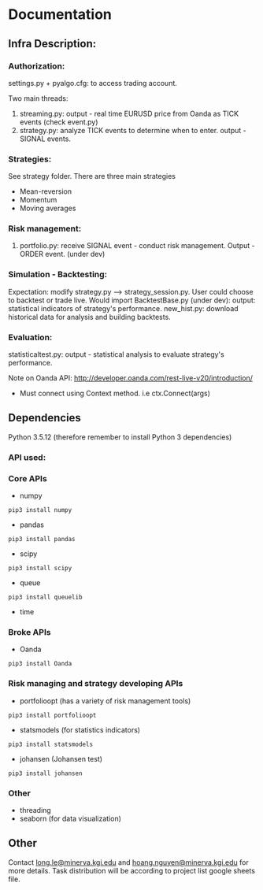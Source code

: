 # Documentation


## Infra Description: 

### Authorization:
settings.py + pyalgo.cfg: to access trading account. 

Two main threads:
1. streaming.py: output - real time EURUSD price from Oanda as TICK events (check event.py) 
2. strategy.py: analyze TICK events to determine when to enter. output - SIGNAL events.

### Strategies:
See strategy folder. There are three main strategies
- Mean-reversion
- Momentum
- Moving averages

### Risk management:
1. portfolio.py: receive SIGNAL event - conduct risk management. Output - ORDER event. (under dev)

### Simulation - Backtesting:
Expectation: modify strategy.py --> strategy_session.py. User could choose to backtest or trade live. 
Would import BacktestBase.py (under dev): output: statistical indicators of strategy's performance. 
new_hist.py: download historical data for analysis and building backtests. 

### Evaluation:
statisticaltest.py: output - statistical analysis to evaluate strategy's performance. 

Note on Oanda API: http://developer.oanda.com/rest-live-v20/introduction/
- Must connect using Context method. i.e ctx.Connect(args)


## Dependencies
Python 3.5.12 (therefore remember to install Python 3 dependencies)

### API used:
### Core APIs
- numpy
```
pip3 install numpy
```
- pandas
```
pip3 install pandas
```
- scipy
```
pip3 install scipy
```
- queue
```
pip3 install queuelib
```
- time
### Broke APIs
- Oanda
```
pip3 install Oanda
```
### Risk managing and strategy developing APIs
- portfolioopt (has a variety of risk management tools)
```
pip3 install portfolioopt
```
- statsmodels (for statistics indicators)
```
pip3 install statsmodels
```
- johansen (Johansen test)
```
pip3 install johansen
```

### Other
- threading
- seaborn (for data visualization)

## Other
Contact long.le@minerva.kgi.edu and hoang.nguyen@minerva.kgi.edu for more details. Task distribution will be according to project list google sheets file.